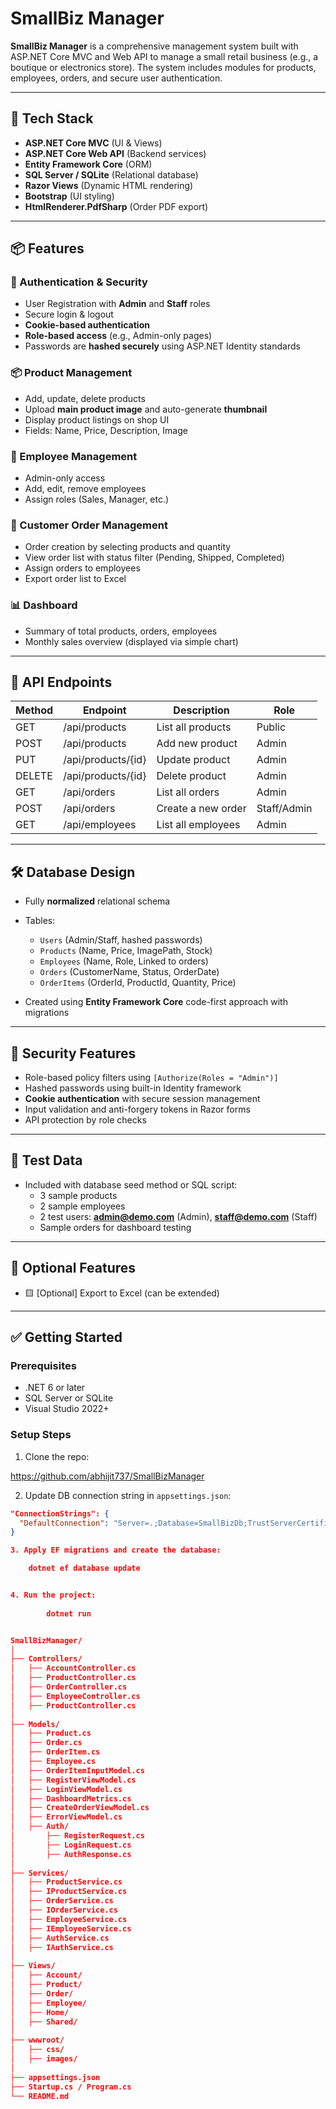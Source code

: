 # SmallBiz Manager

**SmallBiz Manager** is a comprehensive management system built with ASP.NET Core MVC and Web API to manage a small retail business (e.g., a boutique or electronics store). The system includes modules for products, employees, orders, and secure user authentication.

---

## 🚀 Tech Stack

- **ASP.NET Core MVC** (UI & Views)
- **ASP.NET Core Web API** (Backend services)
- **Entity Framework Core** (ORM)
- **SQL Server / SQLite** (Relational database)
- **Razor Views** (Dynamic HTML rendering)
- **Bootstrap** (UI styling)
- **HtmlRenderer.PdfSharp** (Order PDF export)

---

## 📦 Features

### 🔐 Authentication & Security
- User Registration with **Admin** and **Staff** roles
- Secure login & logout
- **Cookie-based authentication**
- **Role-based access** (e.g., Admin-only pages)
- Passwords are **hashed securely** using ASP.NET Identity standards

### 📦 Product Management
- Add, update, delete products
- Upload **main product image** and auto-generate **thumbnail**
- Display product listings on shop UI
- Fields: Name, Price, Description, Image

### 👥 Employee Management
- Admin-only access
- Add, edit, remove employees
- Assign roles (Sales, Manager, etc.)

### 🧾 Customer Order Management
- Order creation by selecting products and quantity
- View order list with status filter (Pending, Shipped, Completed)
- Assign orders to employees
- Export order list to Excel

### 📊 Dashboard
- Summary of total products, orders, employees
- Monthly sales overview (displayed via simple chart)

---

## 📡 API Endpoints

| Method | Endpoint                | Description                   | Role        |
|--------|-------------------------|-------------------------------|-------------|
| GET    | /api/products           | List all products             | Public      |
| POST   | /api/products           | Add new product               | Admin       |
| PUT    | /api/products/{id}      | Update product                | Admin       |
| DELETE | /api/products/{id}      | Delete product                | Admin       |
| GET    | /api/orders             | List all orders               | Admin       |
| POST   | /api/orders             | Create a new order            | Staff/Admin |
| GET    | /api/employees          | List all employees            | Admin       |

---

## 🛠️ Database Design

- Fully **normalized** relational schema
- Tables:
  - `Users` (Admin/Staff, hashed passwords)
  - `Products` (Name, Price, ImagePath, Stock)
  - `Employees` (Name, Role, Linked to orders)
  - `Orders` (CustomerName, Status, OrderDate)
  - `OrderItems` (OrderId, ProductId, Quantity, Price)

- Created using **Entity Framework Core** code-first approach with migrations

---

## 🔐 Security Features

- Role-based policy filters using `[Authorize(Roles = "Admin")]`
- Hashed passwords using built-in Identity framework
- **Cookie authentication** with secure session management
- Input validation and anti-forgery tokens in Razor forms
- API protection by role checks

---

## 🧪 Test Data

- Included with database seed method or SQL script:
  - 3 sample products
  - 2 sample employees
  - 2 test users: **admin@demo.com** (Admin), **staff@demo.com** (Staff)
  - Sample orders for dashboard testing

---

## 📄 Optional Features

- 🟨 [Optional] Export to Excel (can be extended)

---

## ✅ Getting Started

### Prerequisites
- .NET 6 or later
- SQL Server or SQLite
- Visual Studio 2022+

### Setup Steps

1. Clone the repo:

https://github.com/abhijit737/SmallBizManager

2. Update DB connection string in `appsettings.json`:
```json
"ConnectionStrings": {
  "DefaultConnection": "Server=.;Database=SmallBizDb;TrustServerCertificate=True;Trusted_Connection=True;"
}

3. Apply EF migrations and create the database:

	dotnet ef database update


4. Run the project:
		
		dotnet run


SmallBizManager/
│
├── Controllers/
│   ├── AccountController.cs
│   ├── ProductController.cs
│   ├── OrderController.cs
│   ├── EmployeeController.cs
│   ├── ProductController.cs
│
├── Models/
│   ├── Product.cs
│   ├── Order.cs
│   ├── OrderItem.cs
│   ├── Employee.cs
│   ├── OrderItemInputModel.cs
│   ├── RegisterViewModel.cs
│   ├── LoginViewModel.cs
│   ├── DashboardMetrics.cs
│   ├── CreateOrderViewModel.cs
│   ├── ErrorViewModel.cs
│   ├── Auth/
│       ├── RegisterRequest.cs
│       ├── LoginRequest.cs
│       ├── AuthResponse.cs
│
├── Services/
│   ├── ProductService.cs
│   ├── IProductService.cs
│   ├── OrderService.cs
│   ├── IOrderService.cs
│   ├── EmployeeService.cs
│   ├── IEmployeeService.cs
│   ├── AuthService.cs
│   ├── IAuthService.cs
│
├── Views/
│   ├── Account/
│   ├── Product/
│   ├── Order/
│   ├── Employee/
│   ├── Home/
│   ├── Shared/
│
├── wwwroot/
│   ├── css/
│   ├── images/
│
├── appsettings.json
├── Startup.cs / Program.cs
└── README.md
